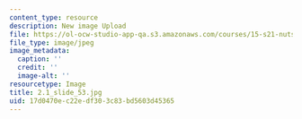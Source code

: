 ```yaml
---
content_type: resource
description: New image Upload
file: https://ol-ocw-studio-app-qa.s3.amazonaws.com/courses/15-s21-nuts-and-bolts-of-business-plans-january-iap-2014/17d0470ec22edf303c83bd5603d45365_2.1_slide_53.jpg
file_type: image/jpeg
image_metadata:
  caption: ''
  credit: ''
  image-alt: ''
resourcetype: Image
title: 2.1_slide_53.jpg
uid: 17d0470e-c22e-df30-3c83-bd5603d45365
---
```

